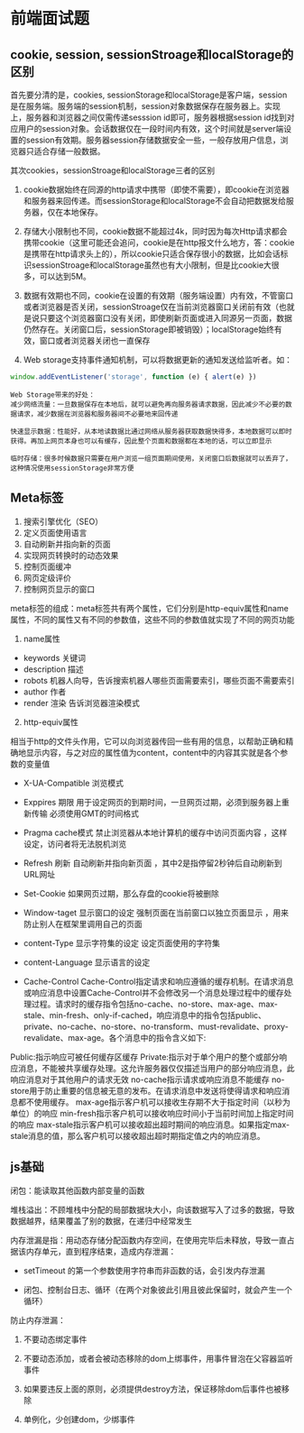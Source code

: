 # 前端面试题
## cookie, session, sessionStroage和localStorage的区别

首先要分清的是，cookies, sessionStorage和localStorage是客户端，session是在服务端。服务端的session机制，session对象数据保存在服务器上。实现上，服务器和浏览器之间仅需传递sesssion id即可，服务器根据session id找到对应用户的session对象。会话数据仅在一段时间内有效，这个时间就是server端设置的session有效期。服务器session存储数据安全一些，一般存放用户信息，浏览器只适合存储一般数据。

其次cookies，sessionStroage和localStorage三者的区别

1. cookie数据始终在同源的http请求中携带（即使不需要），即cookie在浏览器和服务器来回传递。而sessionStorage和localStorage不会自动把数据发给服务器，仅在本地保存。

2. 存储大小限制也不同，cookie数据不能超过4k，同时因为每次Http请求都会携带cookie（这里可能还会追问，cookie是在http报文什么地方，答：cookie是携带在http请求头上的），所以cookie只适合保存很小的数据，比如会话标识sessionStroage和localStorage虽然也有大小限制，但是比cookie大很多，可以达到5M。

3. 数据有效期也不同，cookie在设置的有效期（服务端设置）内有效，不管窗口或者浏览器是否关闭，sessionStroage仅在当前浏览器窗口关闭前有效（也就是说只要这个浏览器窗口没有关闭，即使刷新页面或进入同源另一页面，数据仍然存在。关闭窗口后，sessionStorage即被销毁）；localStorage始终有效，窗口或者浏览器关闭也一直保存

4. Web storage支持事件通知机制，可以将数据更新的通知发送给监听者。如：

```js
window.addEventListener('storage', function (e) { alert(e) })
```

```
Web Storage带来的好处：
减少网络流量：一旦数据保存在本地后，就可以避免再向服务器请求数据，因此减少不必要的数据请求，减少数据在浏览器和服务器间不必要地来回传递

快速显示数据：性能好，从本地读数据比通过网络从服务器获取数据快得多，本地数据可以即时获得。再加上网页本身也可以有缓存，因此整个页面和数据都在本地的话，可以立即显示

临时存储：很多时候数据只需要在用户浏览一组页面期间使用，关闭窗口后数据就可以丢弃了，这种情况使用sessionStorage非常方便
```

## Meta标签

1. 搜索引擎优化（SEO）
2. 定义页面使用语言
3. 自动刷新并指向新的页面
4. 实现网页转换时的动态效果
5. 控制页面缓冲
6. 网页定级评价
7. 控制网页显示的窗口

meta标签的组成：meta标签共有两个属性，它们分别是http-equiv属性和name属性，不同的属性又有不同的参数值，这些不同的参数值就实现了不同的网页功能

1. name属性

- keywords 关键词
- description 描述
- robots 机器人向导，告诉搜索机器人哪些页面需要索引，哪些页面不需要索引
- author 作者
- render 渲染 <meta name='render' content='webkit'> 告诉浏览器渲染模式

2. http-equiv属性

相当于http的文件头作用，它可以向浏览器传回一些有用的信息，以帮助正确和精确地显示内容，与之对应的属性值为content，content中的内容其实就是各个参数的变量值

- X-UA-Compatible 浏览模式 <meta http-equiv="X-UA-Compatile" content="IE-edge">

- Exppires 期限 用于设定网页的到期时间，一旦网页过期，必须到服务器上重新传输 <meta http-equiv='expires' content="Fri ...."> 必须使用GMT的时间格式

- Pragma cache模式 禁止浏览器从本地计算机的缓存中访问页面内容 <meta http-equiv="Pragma" content="no-cache">，这样设定，访问者将无法脱机浏览

- Refresh 刷新 自动刷新并指向新页面 <meta http-equiv="Refresh" content="2;URL=http://www.tangji.com">，其中2是指停留2秒钟后自动刷新到URL网址

- Set-Cookie 如果网页过期，那么存盘的cookie将被删除 <meta http-equiv="Set-Cookie" content="cookievalue=xx;expires=Friday;path=/">

- Window-taget 显示窗口的设定 强制页面在当前窗口以独立页面显示 <meta http-equiv="Window-target" content="_blank">，用来防止别人在框架里调用自己的页面

- content-Type 显示字符集的设定 <meta http-equiv="content-Type" content="text/html;charset=gb2312"> 设定页面使用的字符集

- content-Language 显示语言的设定 <meta http-equiv='Content-Language' content="zh-cn">

- Cache-Control Cache-Control指定请求和响应遵循的缓存机制。在请求消息或响应消息中设置Cache-Control并不会修改另一个消息处理过程中的缓存处理过程。请求时的缓存指令包括no-cache、no-store、max-age、max-stale、min-fresh、only-if-cached，响应消息中的指令包括public、private、no-cache、no-store、no-transform、must-revalidate、proxy-revalidate、max-age。各个消息中的指令含义如下:

Public:指示响应可被任何缓存区缓存
Private:指示对于单个用户的整个或部分响应消息，不能被共享缓存处理。这允许服务器仅仅描述当用户的部分响应消息，此响应消息对于其他用户的请求无效
no-cache指示请求或响应消息不能缓存
no-store用于防止重要的信息被无意的发布。在请求消息中发送将使得请求和响应消息都不使用缓存。
max-age指示客户机可以接收生存期不大于指定时间（以秒为单位）的响应
min-fresh指示客户机可以接收响应时间小于当前时间加上指定时间的响应
max-stale指示客户机可以接收超出超时期间的响应消息。如果指定max-stale消息的值，那么客户机可以接收超出超时期指定值之内的响应消息。

## js基础

闭包：能读取其他函数内部变量的函数

堆栈溢出：不顾堆栈中分配的局部数据块大小，向该数据写入了过多的数据，导致数据越界，结果覆盖了别的数据，在递归中经常发生

内存泄漏是指：用动态存储分配函数内存空间，在使用完毕后未释放，导致一直占据该内存单元，直到程序结束，造成内存泄漏：

- setTimeout 的第一个参数使用字符串而非函数的话，会引发内存泄漏

- 闭包、控制台日志、循环（在两个对象彼此引用且彼此保留时，就会产生一个循环）

防止内存泄漏：

1. 不要动态绑定事件

2. 不要动态添加，或者会被动态移除的dom上绑事件，用事件冒泡在父容器监听事件

3. 如果要违反上面的原则，必须提供destroy方法，保证移除dom后事件也被移除

4. 单例化，少创建dom，少绑事件